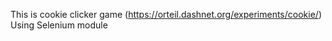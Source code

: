 This is cookie clicker game  (https://orteil.dashnet.org/experiments/cookie/)
Using Selenium module
